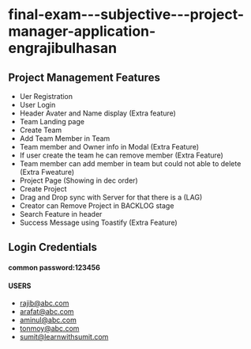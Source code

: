 # final-exam---subjective---project-manager-application-engrajibulhasan

## Project Management Features
- Uer Registration
- User Login
- Header Avater and Name display (Extra feature)
- Team Landing page
- Create Team
- Add Team Member in Team
- Team member and Owner info in Modal (Extra Feature)
- If user create the team he can remove member (Extra Feature)
- Team member can add member in team but could not able to delete (Extra Fweature)
- Project Page (Showing in dec order)
- Create Project
- Drag and Drop sync with Server for that there is a (LAG)
- Creator can Remove Project in BACKLOG stage
- Search Feature in header
- Success Message using Toastify (Extra Feature)

## Login Credentials
#### common password:123456
#### USERS
- rajib@abc.com
- arafat@abc.com
- aminul@abc.com
- tonmoy@abc.com
- sumit@learnwithsumit.com 
